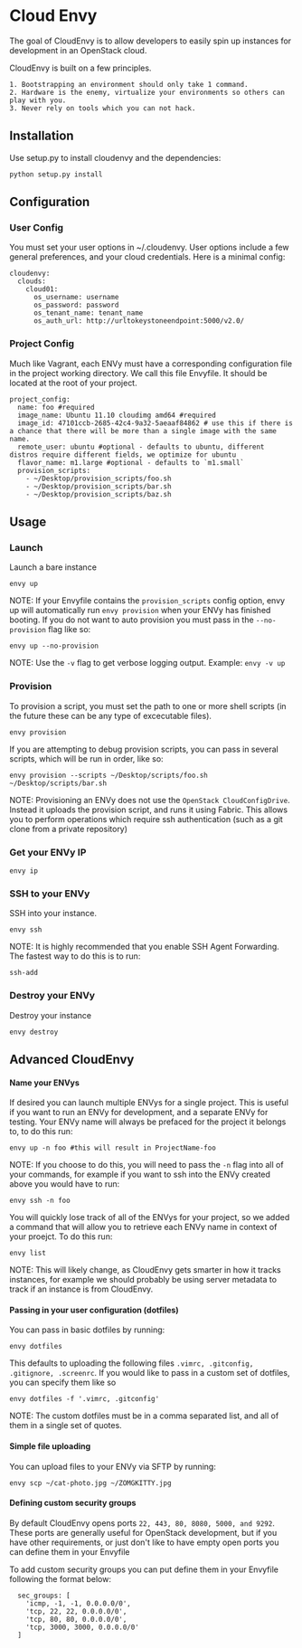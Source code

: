 # Cloud Envy

The goal of CloudEnvy is to allow developers to easily spin up instances
for development in an OpenStack cloud.

CloudEnvy is built on a few principles.

    1. Bootstrapping an environment should only take 1 command.
    2. Hardware is the enemy, virtualize your environments so others can play with you.
    3. Never rely on tools which you can not hack.

## Installation

Use setup.py to install cloudenvy and the dependencies:

    python setup.py install

## Configuration

### User Config
You must set your user options in ~/.cloudenvy. User options include a few general preferences, and your cloud credentials. Here is a minimal config:

    cloudenvy:
      clouds:
        cloud01:
          os_username: username
          os_password: password
          os_tenant_name: tenant_name
          os_auth_url: http://urltokeystoneendpoint:5000/v2.0/

### Project Config

Much like Vagrant, each ENVy must have a corresponding configuration file in the project working directory. We call this file Envyfile. It should be located at the root of your project.

    project_config:
      name: foo #required
      image_name: Ubuntu 11.10 cloudimg amd64 #required
      image_id: 47101ccb-2685-42c4-9a32-5aeaaf84862 # use this if there is a chance that there will be more than a single image with the same name.
      remote_user: ubuntu #optional - defaults to ubuntu, different distros require different fields, we optimize for ubuntu
      flavor_name: m1.large #optional - defaults to `m1.small`
      provision_scripts:
        - ~/Desktop/provision_scripts/foo.sh
        - ~/Desktop/provision_scripts/bar.sh
        - ~/Desktop/provision_scripts/baz.sh


## Usage

### Launch

Launch a bare instance
    
    envy up

NOTE: If your Envyfile contains the `provision_scripts` config option, envy up will automatically run `envy provision` when your ENVy has finished booting. If you do not want to auto provision you must pass in the `--no-provision` flag like so:

    envy up --no-provision

NOTE: Use the ```-v``` flag to get verbose logging output. Example: ```envy -v up```

### Provision

To provision a script, you must set the path to one or more shell scripts (in the future these can be any type of excecutable files).

    envy provision

If you are attempting to debug provision scripts, you can pass in several scripts, which will be run in order, like so:

    envy provision --scripts ~/Desktop/scripts/foo.sh ~/Desktop/scripts/bar.sh

NOTE: Provisioning an ENVy does not use the ```OpenStack CloudConfigDrive```. Instead it uploads the provision script, and runs it using Fabric. This allows you to perform operations which require ssh authentication (such as a git clone from a private repository)


### Get your ENVy IP

    envy ip

### SSH to your ENVy

SSH into your instance.

    envy ssh


NOTE: It is highly recommended that you enable SSH Agent Forwarding. The fastest way to do this is to run:

    ssh-add


### Destroy your ENVy

Destroy your instance

    envy destroy

## Advanced CloudEnvy

#### Name your ENVys

If desired you can launch multiple ENVys for a single project. This is useful if you want to run an ENVy for development, and a separate ENVy for testing. Your ENVy name will always be prefaced for the project it belongs to, to do this run:

    envy up -n foo #this will result in ProjectName-foo

NOTE: If you choose to do this, you will need to pass the `-n` flag into all of your commands, for example if you want to ssh into the ENVy created above you would have to run:

    envy ssh -n foo

You will quickly lose track of all of the ENVys for your project, so we added a command that will allow you to retrieve each ENVy name in context of your proejct. To do this run:

    envy list

NOTE: This will likely change, as CloudEnvy gets smarter in how it tracks instances, for example we should probably be using server metadata to track if an instance is from CloudEnvy.

#### Passing in your user configuration (dotfiles)

You can pass in basic dotfiles by running:

    envy dotfiles

This defaults to uploading the following files `.vimrc, .gitconfig, .gitignore, .screenrc`. If you would like to pass in a custom set of dotfiles, you can specify them like so

    envy dotfiles -f '.vimrc, .gitconfig'

NOTE: The custom dotfiles must be in a comma separated list, and all of them in a single set of quotes.

#### Simple file uploading

You can upload files to your ENVy via SFTP by running:

    envy scp ~/cat-photo.jpg ~/ZOMGKITTY.jpg

#### Defining custom security groups

By default CloudEnvy opens ports `22, 443, 80, 8080, 5000, and 9292`. These ports are generally useful for OpenStack development, but if you have other requirements, or just don't like to have empty open ports you can define them in your Envyfile

To add custom security groups you can put define them in your Envyfile following the format below: 

      sec_groups: [
        'icmp, -1, -1, 0.0.0.0/0', 
        'tcp, 22, 22, 0.0.0.0/0',
        'tcp, 80, 80, 0.0.0.0/0',
        'tcp, 3000, 3000, 0.0.0.0/0'
      ]
